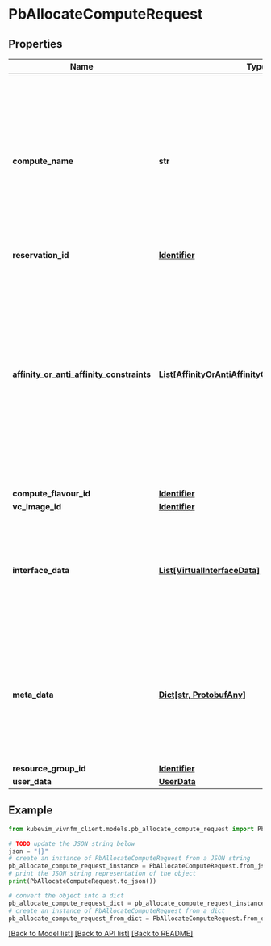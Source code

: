 # PbAllocateComputeRequest


## Properties

Name | Type | Description | Notes
------------ | ------------- | ------------- | -------------
**compute_name** | **str** | Name provided by the consumer for the virtualised compute resource to be allocated. It can be used for identifying resources from consumer side. | [optional] 
**reservation_id** | [**Identifier**](Identifier.md) |  | [optional] 
**affinity_or_anti_affinity_constraints** | [**List[AffinityOrAntiAffinityConstraintForCompute]**](AffinityOrAntiAffinityConstraintForCompute.md) | List of elements with affinity or anti affinity (see clause 8.4.8.2) information of the virtualised compute resource to be allocated. All the listed constraints shall be fulfilled for a successful operation. | [optional] 
**compute_flavour_id** | [**Identifier**](Identifier.md) |  | [optional] 
**vc_image_id** | [**Identifier**](Identifier.md) |  | [optional] 
**interface_data** | [**List[VirtualInterfaceData]**](VirtualInterfaceData.md) | Data of network interfaces which are specific to a Virtual Compute Resource instance. See clause 8.4.3.7. | [optional] 
**meta_data** | [**Dict[str, ProtobufAny]**](ProtobufAny.md) | List of metadata key-value pairs used by the consumer to associate meaningful metadata to the related virtualised resource. | [optional] 
**resource_group_id** | [**Identifier**](Identifier.md) |  | [optional] 
**user_data** | [**UserData**](UserData.md) |  | [optional] 

## Example

```python
from kubevim_vivnfm_client.models.pb_allocate_compute_request import PbAllocateComputeRequest

# TODO update the JSON string below
json = "{}"
# create an instance of PbAllocateComputeRequest from a JSON string
pb_allocate_compute_request_instance = PbAllocateComputeRequest.from_json(json)
# print the JSON string representation of the object
print(PbAllocateComputeRequest.to_json())

# convert the object into a dict
pb_allocate_compute_request_dict = pb_allocate_compute_request_instance.to_dict()
# create an instance of PbAllocateComputeRequest from a dict
pb_allocate_compute_request_from_dict = PbAllocateComputeRequest.from_dict(pb_allocate_compute_request_dict)
```
[[Back to Model list]](../README.md#documentation-for-models) [[Back to API list]](../README.md#documentation-for-api-endpoints) [[Back to README]](../README.md)


